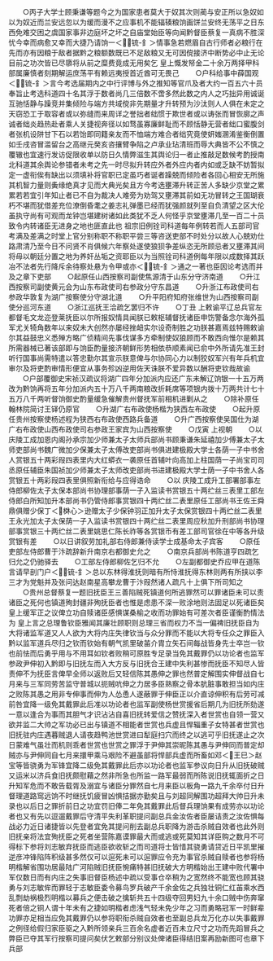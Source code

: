 <!-- { "loadSidebar": true } -->
　　○丙子大学士顾秉谦等题今之为国家患者莫大于奴其次则蔺与安正所以急奴如以为奴近而兰安远忽以为缓而漫不之应事机不能辐辏粮饷画饼兰安终无荡平之日东西免难交困之虞国家事非边庭坏之坏之自庙堂始臣等向闻黔督臣蔡复一真病不胜深忧今幸而病愈又幸而大捷乃请饷一＜锍-釒＞情事急若燃眉自古行师者必粮行在先而亦有因粮于敌者据黔之粮额数既已不足敌粮又无可因傥接济中断势必中止无论目前之功次皆已尽隳将从前之糜费竟成无用矣乞  皇上慨发帑金二十余万两择甲科部属廉慎者刻期解运庶荡平有赖远夷授首近酋可无畏己
　　○户科给事中薛国观＜锍-釒＞言今考选届期内之中行评博与外之推知等官爪及者大约一百五六十员奉旨止考选科道四十名其浮于数者尚几三倍数不啻多然此数之内人之巧拙异用诚诞互驰恬静与躁竞并集倾险与端方共域傥非先期量才升转预为沙汰则人人俱在未定之天窃恐工于取容者或以弥缝而来周详之誉拙者绌惯于欺世者或以诪张而冒恢廓之声诚者绌炎趋热赴者乘人关捷视奔径以如骛虽寡廉鲜耻而不顾恬静无营者绌口蜜腹剑者张机设阱甘下石以若饴即同籍亲友而不恤端方难合者绌究竟使妍媸溷淆鉴衡倒置如壬戌咨冒滥留台之高继元癸亥咨攘臂争陷之卢承业玷清班而辱大典皆不公不慎之覆辙也宜速行发访促限收单以防日久情弊滋生其舆论归一者止推敲足数候考酌授南北科道其余舆论参错者未考之先一时尽拟升转应外者外应内者内如或乏缺不妨暂拟定一虚衔俟有缺出以须填补将官职已定虽巧者诞者躁兢而倾险者各回心相安无所施其机智力量则夤缘绝真才见而大典光矣且方今考选壅滞升转正苦人多缺少京堂之累累若若宜引年知止者已不自为裁决人难旁为劝驾又壅滞其前如无功冒转之王国瑚衰朽不堪而犹借差充位潦倒昏耄之姜志礼弹墨已经而犹强颜就列至自负清望之区大伦虽执守尚有可观而龙钟岂堪建树诸如此类犹不乏人何怪乎京堂壅滞几至一百二十员致令内转诸臣无进身之地也匪直此也  祖宗旧例铨司科道每年例转若而人五部司官考满及差满之时堂上官分别称职不称职平尝三等咨送吏部不时处分以故人心兢劝仕路肃清乃至今日不问贤不肖俱候六年察处遂使狼狈争差纵恣无所顾忌者又壅滞其间将毋以朝廷分置之地为养奸丛垢之资耶臣以为当照铨司科道例每年限以成数择其跃冶不法者先行降斥余待察处悬为令甲或亦＜锍-釒＞通之一著也臣因论考选而并及之章下吏部
　　○起原任山西按察司副使焦源清于山东分守济南道
　　○升江西按察司副使黄元会为山东布政使司右参政分守东昌道
　　○升浙江布政使司右参政华敦复为湖广按察使分守湖北道
　　○升平阳府知府张维世为山西按察司副使分巡河东道
　　○浙江巡抚王洽疏乞罢归不许
　　○丁丑  上敕谕平辽总兵官左都督毛文龙迩登莱抚臣以尔所报奴情具闻朕已敕枢辅督抚诸臣申饬警备念尔海外孤军尤关犄角数年以来奴未大创然亦屡经挫衄实尔设奇制胜之功朕甚嘉焉兹特赐敕谕尔其益鼓忠义悉殚方略广侦精间先事伐谋多方牵制使奴狼顾而不敢西向惟尔是赖其所需器械已著该部即与饷臣酌量接济朝鲜形势相依恭顺素闻已俞中外所请先准王封听行国事尚需特遣以答忠勤尔其宣示朕意俾与尔协同心力以制狡奴军兴有年兵机宜审尔及将吏酌审情形便宜从事务殄凶逆用佐天诛朕不爱异数以酬将吏钦哉故谕
　　○户部覆御史宋祯汉疏议将湖广四年分加派内应还广东未解辽饷银一十五万两改为黔饷再将五年分加派内五十万八千两南粮改折耗席等项银内拨十万两共计七十五万八千两听督饷御史酌量缓急催解贵州督抚军前相机进剿从之
　　○除补原任翰林院简讨王铎仍原官
　　○升湖广右布政使杨楷为狭西左布政使
　　○起升原任贵州按察使杨述程为狭西右布政使西路兵备道
　　○升广西按察使吴国仕为湖广右布政使山西布政使司右参政王家宾为山西按察使
　　○戊寅  上视朝
　　○以庆陵工成加恩内阁孙承宗加少师兼太子太师兵部尚书顾秉谦朱延禧加少傅兼太子太师吏部尚书魏广微加少保兼太子太傅改吏部尚书俱进建极殿大学士各荫一子中书舍人赏银五十两彩叚四表里内大红蟒衣一袭原任首辅叶向高加上柱国荫一子尚宝司司丞原任辅臣朱国祯加少师兼太子太师改吏部尚书进建极殿大学士荫一子中书舍人各赏银五十两彩叚四表里俱照新衔给与应得诰命
　　○以  庆陵工成升工部署部事左侍郎柳佐太子太保本部尚书协理部事荫一子入监读书赏银五十两纻丝三表里工部左侍郎白所知加升本部尚书仍管侍郎事赏银四十两纻丝二表里原任工部尚书王佐王舜鼎俱赠少保丁＜棥心＞逊赠太子少保钟羽正加升太子太保赏银四十两纻丝二表里王永光加太子太保荫一子入监读书赏银四十两纻丝二表里周应秋加升刑部尚书协理部事赏银三十两纻丝二表里姚思仁陈长祚等各赏银币有差工部司官徐在中等各升级赏银有差
　　○以日讲叙劳加礼部右侍郎兼侍读学士成基命太子宾客
　　○原任吏部左侍郎曹于汴疏辞新升南京右都御史允之
　　○南京兵部尚书陈道亨四疏乞归允之仍驰驿去
　　○工部左侍郎柳佐乞归不允
　　○左副都御史乔应甲在道陈言请早剖门户＜锍-釒＞总以东林得淮抚则暗有所恃淮抚得东林则两有所挟以李三才为党魁并及张问达赵南星高攀龙曹于汴叚然诸人疏凡十上俱下所司知之
　　○贵州总督蔡复一题旧抚臣王三善陷贼死镇道何所逃罪然可以罪诸臣未可以责诸臣之死何也镇道殉封疆非殉抚臣者也惟是虑患不深一败涂地则法固足以死诸臣矣  皇上缓军正之议俾立功自赎诸臣感惧谋桑榆之收而功罪始有可差次者臣谨衡酌情法为  皇上言之总理鲁钦臣雅闻其廉壮顾职则总理三省而权力不当一偏禆旧抚臣自为大将诸监军道又人人欲为大将内庄失律钦当与众分罪而不能以大将专任众之罪臣入黔以监军道兵尽归之钦而钦始有朝气凯里破苖介胄立矢石间每战皆身先士卒岂一钦也前怯而后勇乎用与不用耳如钦者败稍可原胜专足录当免其戴罪仍以功论者也监军参政尹伸初入黔即与旧抚左而入大方反与旧抚合王建中失利甚惨而抚臣不知尽人皆责伸不为抚臣言俾早全师以返败后又轻信陈其愚伸之罪也然普定解围实伸督战自七月来与三军同劳苦监守普城以扼贼吭伸之力居多臣熟察之骨本肮脏事敢担当如内庄之败陈其愚之用非专伸事而伸为人怂恿人遂蔽罪于伸臣正以介直谅伸积有后劳可减前咎宜降一级免其戴罪此后准以功论者也监军副使杨世赏援省后期几为旧抚所劾遂一意以逢合为事而其胆气才识沾沾自喜旧抚转爱信之赞抚深入者世赏也自领一营又欲并监二大帅之军功必已出与镇道不相能者世赏也兵虚且悍辎重子女特甚者世赏也旧抚驻内庄遇暮贼退人请夜趋鸭池世赏进曰犁庭扫穴而终之以逃可乎旧抚遂止之次日蒙难气虽壮而机则乖者世赏也世赏之罪浮于尹伸其崇昵陈其愚与尹伸同而普定却贼亦与尹伸同自七月来擐甲乘马艰险不避虽部将悍部兵虚而所畜如邓＜王巳＞赵宝等皆骁勇为军锋宜降二级免其戴罪此后亦以功论者也监军参议向日升从旧抚破贼又运米以济兵食旧抚颇慰藉之然非所急也所监一路军最弱而所陈说旧抚辄面折之日升知军危而不敢告载胥及溺宜与诸臣分罪然自七月来臣以板角一路九千余卒付日升督理道路窎远饷不时继抚饥疲冒凶惧拮据亦勤矣且与刘超同解围功超拜大帅日升未录也以后日之罪折前日之功宜罚旧俸二年免其戴罪此后督兵理饷果有成劳亦以功论者也又有先以逗遛戴罪后守清平失利革职提问副总兵金汝佐者臣屡诘责之汝佐惧每战必力近日诸捷皆以先登者宜免其提问削去副总兵职降为游击杀贼自效者也此外则旧抚亲将法宜殉抚臣之死者坐营陈嘉谟罪最大而或逃或死莫知其详臣购之数月不可得标下参将刘志敏弃抚臣而逃臣欲收斩之而司道将士皆惜其骁勇请贷近日平凯里摧逆彦冲锋陷阵积级甚多然仅可以逭死未可以逭罪应令充为事官杀贼自赎者也参将杨明楷解省围功居最陆广河陷贼旧抚臣惋痛特甚旧抚破大方明楷始出王建中败代署中军仅数日而有内庄之失事旧督臣杨述中疏以受事仓卒稍为之宽然终不能宽也顾其骁勇与刘志敏侔而罪轻于志敏臣委令募鸟罗兵破产千余金佐之兵独壮铜仁红苖乘水西乱剽劫祸极烈明楷以募兵之便击破之擒斩共五十四级夺回男妇九十余口贼中伤奔窜死者倍之铜人谓十年未有之捷如明楷者虑浅气轻未免少年之习而勇略冠军一时鲜辈功罪亦足相当应免其戴罪仍以参将职衔杀贼自效者也至副总兵龙万化亦以失事戴罪之例径给假归家臣驱之入黔所领亲兵三百余名虚者近百未立尺寸之功而先蹈冒兵之弊臣已夺其军行按察司提问矣伏乞敕部分别议处俾诸臣得结旧案再励新图可也章下兵部
